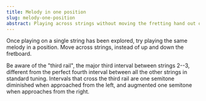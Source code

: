 ```yaml
---
title: Melody in one position 
slug: melody-one-position
abstract: Playing across strings without moving the fretting hand out of position. 
---
```


Once playing on a single string has been explored,
try playing the same melody in a position.
Move across strings,
instead of up and down the fretboard.

Be aware of the "third rail",
the major third interval between strings 2--3,
different from the perfect fourth interval between all the other strings in standard tuning. 
Intervals that cross the third rail are one semitone diminished when approached from the left,
and augmented one semitone when approaches from the right. 
